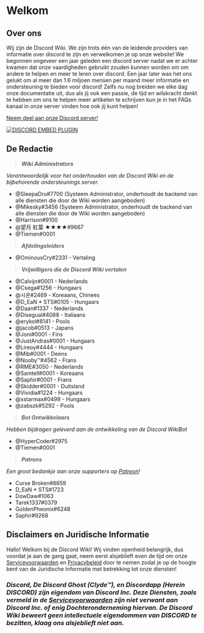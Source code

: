<!-- TITLE: Dutch - Startpagina -->
<!-- SUBTITLE: Welkom bij de Discord Wiki! -->

# Welkom
## Over ons

Wij zijn de Discord Wiki. We zijn trots één van de leidende providers van informatie over discord te zijn en verwelkomen je op onze website! We begonnen ongeveer een jaar geleden een discord server nadat we er achter kwamen dat onze vaardigheden gebruikt zouden kunnen worden om om andere te helpen en meer te leren over discord. Een jaar later was het ons gelukt om al meer dan 1.6 miljoen mensen per maand meer informatie en ondersteuning te bieden voor discord! Zelfs nu nog breiden we elke dag onze documentatie uit, dus als jij ook een passie, de tijd en wilskracht denkt te hebben om ons te helpen meer artikelen te schrijven kun je in het FAQs kanaal in onze server vinden hoe ook jij kunt helpen!  

[Neem deel aan onze Discord server!](https://discord.gg/ZRJ9Ghh)

<a href="https://discord.gg/ZRJ9Ghh">![DISCORD EMBED PLUGIN](https://discordapp.com/api/guilds/367460196148183040/widget.png?style=banner2)</a>

## De Redactie
> ***Wiki Administrators***

*Verantwoordelijk voor het onderhouden van de Discord Wiki en de bijbehorende ondersteunings server.*
* @SleepaDru#7700 (Systeem Administrator, onderhoudt de backend van alle diensten die door de Wiki worden aangeboden)
* @Mikesky#3456 (Systeem Administrator, onderhoudt de backend van alle diensten die door de Wiki worden aangeboden)
* @Harrison#9100
* @望月 紅葉 ★★★★#9667
* @Tiemen#0001

>***Afdelingsleiders***

* @OminousCry#2331 - Vertaling

> ***Vrijwilligers die de Discord Wiki vertalen***

* @Calvijn#0001 - Nederlands
* @Csega#1256 - Hungaars
* @시온#2469 - Koreaans, Chinees
* @D_EaN * STS#0105 - Hungaars
* @Daan#1337 - Nederlands
* @Disegual#4088 - Italiaans
* @erykol#8141 - Pools
* @jacob#0513 - Japans
* @Joni#0001 - Fins
* @JustAndras#0001 - Hungaars
* @Lireoy#4444 - Hungaars
* @Mib#0001 - Deens
* @Nooby™#4562 - Frans
* @RME#3050 - Nederlands
* @Samtell#0001 - Koreaans
* @Saphir#0001 - Frans
* @Skidder#0001 - Duitsland
* @Vividia#1224 - Hungaars
* @xstarmax#0499 - Hungaars
* @zabszk#5292 - Pools

> ***Bot Ontwikkelaars***

*Hebben bijdragen geleverd aan de ontwikkeling van de Discord WikiBot*
* @HyperCoder#2975
* @Tiemen#0001

> ***Patrons***

*Een groot bedankje aan onze supporters op [Patreon](https://www.patreon.com/TheDiscordWiki)!*

* Curse Broken#8659
* D_EaN * STS#1723
* DowDaw#1063
* Tarek1337#0379
* GoldenPheonix#6248
* Saphir#9268

## Disclaimers en Juridische Informatie
Hallo! Welkom bij de Discord Wiki! Wij vinden openheid belangrijk, dus voordat je aan de gang gaat, neem eerst alsjeblieft even de tijd om onze [Servicevoorwaarden](/terms) en [Privacybeleid](/privacy) door te nemen zodat je op de hoogte bent van de Juridische Informatie met betrekking tot onze diensten!

### ***Discord, De Discord Ghost (Clyde™), en Discordapp (Herein DISCORD) zijn eigendom van Discord Inc. Deze Diensten, zoals vermeld in de [Servicevoorwaarden](/terms) zijn niet verwant aan Discord Inc. of enig Dochteronderneming hiervan. De Discord Wiki beweert geen intellectuele eigendommen van DISCORD te bezitten, klaag ons alsjeblieft niet aan.***
